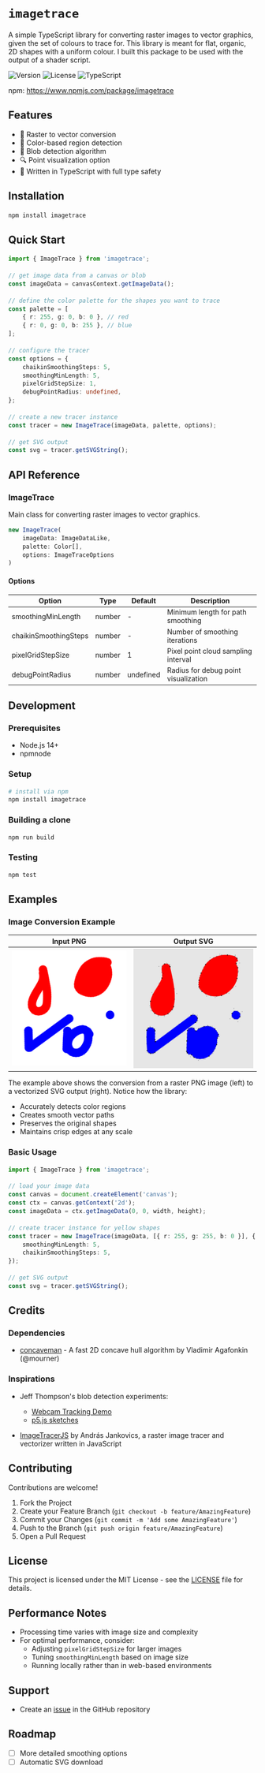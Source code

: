 # `imagetrace`

A simple TypeScript library for converting raster images to vector graphics, given the set of colours to trace for. This library is meant for flat, organic, 2D shapes with a uniform colour. I built this package to be used with the output of a shader script.

![Version](https://img.shields.io/badge/version-1.0.0-blue.svg)
![License](https://img.shields.io/badge/license-MIT-green.svg)
![TypeScript](https://img.shields.io/badge/TypeScript-5.9+-blue.svg)

npm: https://www.npmjs.com/package/imagetrace

## Features

-   🔄 Raster to vector conversion
-   🎯 Color-based region detection
-   🎨 Blob detection algorithm
-   🔍 Point visualization option
-   💪 Written in TypeScript with full type safety

## Installation

```bash
npm install imagetrace
```

## Quick Start

```typescript
import { ImageTrace } from 'imagetrace';

// get image data from a canvas or blob
const imageData = canvasContext.getImageData();

// define the color palette for the shapes you want to trace
const palette = [
	{ r: 255, g: 0, b: 0 }, // red
	{ r: 0, g: 0, b: 255 }, // blue
];

// configure the tracer
const options = {
	chaikinSmoothingSteps: 5,
	smoothingMinLength: 5,
	pixelGridStepSize: 1,
	debugPointRadius: undefined,
};

// create a new tracer instance
const tracer = new ImageTrace(imageData, palette, options);

// get SVG output
const svg = tracer.getSVGString();
```

## API Reference

### ImageTrace

Main class for converting raster images to vector graphics.

```typescript
new ImageTrace(
    imageData: ImageDataLike,
    palette: Color[],
    options: ImageTraceOptions
)
```

#### Options

| Option                | Type   | Default   | Description                          |
| --------------------- | ------ | --------- | ------------------------------------ |
| smoothingMinLength    | number | -         | Minimum length for path smoothing    |
| chaikinSmoothingSteps | number | -         | Number of smoothing iterations       |
| pixelGridStepSize     | number | 1         | Pixel point cloud sampling interval  |
| debugPointRadius      | number | undefined | Radius for debug point visualization |

## Development

### Prerequisites

-   Node.js 14+
-   npmnode

### Setup

```bash
# install via npm
npm install imagetrace
```

### Building a clone

```bash
npm run build
```

### Testing

```bash
npm test
```

## Examples

### Image Conversion Example

Input PNG             |  Output SVG
:-------------------------:|:-------------------------:
![Input](test/test-1080.png)  |  ![Output](test/output/test-1080.svg)

The example above shows the conversion from a raster PNG image (left) to a vectorized SVG output (right). Notice how the library:
- Accurately detects color regions
- Creates smooth vector paths
- Preserves the original shapes
- Maintains crisp edges at any scale

### Basic Usage

```typescript
import { ImageTrace } from 'imagetrace';

// load your image data
const canvas = document.createElement('canvas');
const ctx = canvas.getContext('2d');
const imageData = ctx.getImageData(0, 0, width, height);

// create tracer instance for yellow shapes
const tracer = new ImageTrace(imageData, [{ r: 255, g: 255, b: 0 }], {
	smoothingMinLength: 5,
	chaikinSmoothingSteps: 5,
});

// get SVG output
const svg = tracer.getSVGString();
```

## Credits

### Dependencies

-   [concaveman](https://github.com/mapbox/concaveman) - A fast 2D concave hull algorithm by Vladimir Agafonkin (@mourner)

### Inspirations

-   Jeff Thompson's blob detection experiments:

    -   [Webcam Tracking Demo](https://www.youtube.com/watch?v=G7u26vfiUX8)
    -   [p5.js sketches](https://editor.p5js.org/jeffThompson/sketches/rFeSWevtU)

-   [ImageTracerJS](https://github.com/jankovicsandras/imagetracerjs) by András Jankovics, a raster image tracer and vectorizer written in JavaScript

## Contributing

Contributions are welcome!

1. Fork the Project
2. Create your Feature Branch (`git checkout -b feature/AmazingFeature`)
3. Commit your Changes (`git commit -m 'Add some AmazingFeature'`)
4. Push to the Branch (`git push origin feature/AmazingFeature`)
5. Open a Pull Request

## License

This project is licensed under the MIT License - see the [LICENSE](LICENSE) file for details.

## Performance Notes

-   Processing time varies with image size and complexity
-   For optimal performance, consider:
    -   Adjusting `pixelGridStepSize` for larger images
    -   Tuning `smoothingMinLength` based on image size
    -   Running locally rather than in web-based environments

## Support

-   Create an [issue](https://github.com/aidanwyber/imagetrace/issues) in the GitHub repository

## Roadmap

-   [ ] More detailed smoothing options
-   [ ] Automatic SVG download
